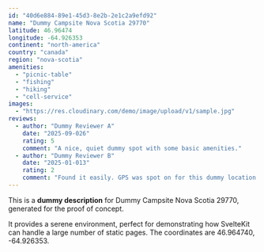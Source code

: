 ```yaml
---
id: "40d6e884-89e1-45d3-8e2b-2e1c2a9efd92"
name: "Dummy Campsite Nova Scotia 29770"
latitude: 46.96474
longitude: -64.926353
continent: "north-america"
country: "canada"
region: "nova-scotia"
amenities:
  - "picnic-table"
  - "fishing"
  - "hiking"
  - "cell-service"
images:
  - "https://res.cloudinary.com/demo/image/upload/v1/sample.jpg"
reviews:
  - author: "Dummy Reviewer A"
    date: "2025-09-026"
    rating: 5
    comment: "A nice, quiet dummy spot with some basic amenities."
  - author: "Dummy Reviewer B"
    date: "2025-01-013"
    rating: 2
    comment: "Found it easily. GPS was spot on for this dummy location."
---
```


This is a **dummy description** for Dummy Campsite Nova Scotia 29770, generated for the proof of concept.

It provides a serene environment, perfect for demonstrating how SvelteKit can handle a large number of static pages. The coordinates are 46.964740, -64.926353.
